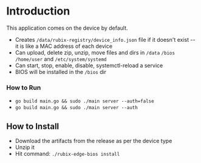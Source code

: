 # Introduction

This application comes on the device by default.

- Creates `/data/rubix-registry/device_info.json` file if it doesn't exist --it is like a MAC address of each device
- Can upload, delete zip, unzip, move files and dirs in `/data` `/bios` `/home/user` and `/etc/system/systemd`
- Can start, stop, enable, disable, systemctl-reload a service
- BIOS will be installed in the `/bios` dir

### How to Run

- `go build main.go && sudo ./main server --auth=false`
- `go build main.go && sudo ./main server --auth`

## How to Install

- Download the artifacts from the release as per the device type
- Unzip it
- Hit command: `./rubix-edge-bios install`
